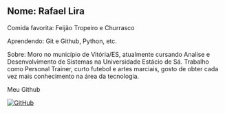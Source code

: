 ## Nome: Rafael Lira

Comida favorita: Feijão Tropeiro e Churrasco

Aprendendo: Git e Github, Python, etc.

Sobre: ​​Moro no município de Vitória/ES, atualmente cursando Analise e Desenvolvimento de Sistemas na Universidade Estácio de Sá. Trabalho como Personal Trainer, curto futebol e artes marciais, gosto de obter cada vez mais conhecimento na área da tecnologia.

Meu Github

[![GitHub](https://img.shields.io/badge/GitHub-100000?style=for-the-badge&logo=github&logoColor=white
)](https://github.com/lira-rafael)

